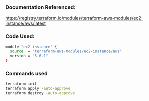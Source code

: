 ### Documentation Referenced:

https://registry.terraform.io/modules/terraform-aws-modules/ec2-instance/aws/latest

### Code Used:

```sh
module "ec2-instance" {
  source  = "terraform-aws-modules/ec2-instance/aws"
  version = "5.6.1"
}
```

### Commands used

```sh
terraform init
terraform apply -auto-approve
terraform destroy -auto-approve
```